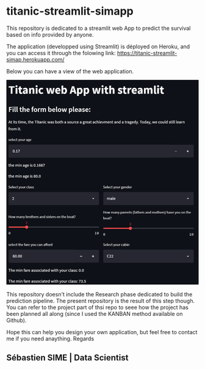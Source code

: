 # titanic-streamlit-simapp
This repository is dedicated to a streamlit web App to predict the survival based on info provided by anyone.

The application (developped using Streamlit) is déployed on Heroku, and you can access it through the folowing link: https://titanic-streamlit-simap.herokuapp.com/

Below you can have a view of the web application.

![Web App on Heroku](./streamlit-simap-1.png)

This repository doesn't include the Research phase dedicated to build the prediction pipeline. The present repository is the result of this step though. You can refer to the project part of thsi repo to seee how the project has been planned all along (since I used the KANBAN method available on Github).

Hope this can help you design your own application, but feel free to contact me if you need anaything.
Regards
## Sébastien SIME | Data Scientist
